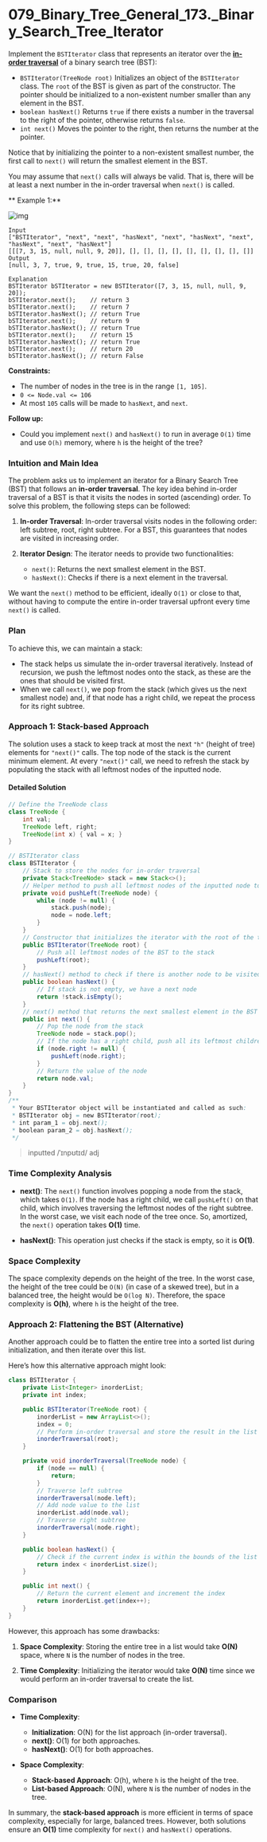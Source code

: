 # 079_Binary_Tree_General_173._Binary_Search_Tree_Iterator

Implement the `BSTIterator` class that represents an iterator over the **[in-order traversal](https://en.wikipedia.org/wiki/Tree_traversal#In-order_(LNR))** of a binary search tree (BST):

- `BSTIterator(TreeNode root)` Initializes an object of the `BSTIterator` class. The `root` of the BST is given as part of the constructor. The pointer should be initialized to a non-existent number smaller than any element in the BST.
- `boolean hasNext()` Returns `true` if there exists a number in the traversal to the right of the pointer, otherwise returns `false`.
- `int next()` Moves the pointer to the right, then returns the number at the pointer.

Notice that by initializing the pointer to a non-existent smallest number, the first call to `next()` will return the smallest element in the BST.

You may assume that `next()` calls will always be valid. That is, there will be at least a next number in the in-order traversal when `next()` is called.

**
Example 1:**

![img](https://raw.githubusercontent.com/JedLee6/PublicPicBed/main/uPic/bst-tree.png)

```
Input
["BSTIterator", "next", "next", "hasNext", "next", "hasNext", "next", "hasNext", "next", "hasNext"]
[[[7, 3, 15, null, null, 9, 20]], [], [], [], [], [], [], [], [], []]
Output
[null, 3, 7, true, 9, true, 15, true, 20, false]

Explanation
BSTIterator bSTIterator = new BSTIterator([7, 3, 15, null, null, 9, 20]);
bSTIterator.next();    // return 3
bSTIterator.next();    // return 7
bSTIterator.hasNext(); // return True
bSTIterator.next();    // return 9
bSTIterator.hasNext(); // return True
bSTIterator.next();    // return 15
bSTIterator.hasNext(); // return True
bSTIterator.next();    // return 20
bSTIterator.hasNext(); // return False
```

 

**Constraints:**

- The number of nodes in the tree is in the range `[1, 105]`.
- `0 <= Node.val <= 106`
- At most `105` calls will be made to `hasNext`, and `next`.

 **Follow up:**

- Could you implement `next()` and `hasNext()` to run in average `O(1)` time and use `O(h)` memory, where `h` is the height of the tree?



### **Intuition and Main Idea**

The problem asks us to implement an iterator for a Binary Search Tree (BST) that follows an **in-order traversal**. The key idea behind in-order traversal of a BST is that it visits the nodes in sorted (ascending) order. To solve this problem, the following steps can be followed:

1. **In-order Traversal**: In-order traversal visits nodes in the following order: left subtree, root, right subtree. For a BST, this guarantees that nodes are visited in increasing order.
   
2. **Iterator Design**: The iterator needs to provide two functionalities:
   - `next()`: Returns the next smallest element in the BST.
   - `hasNext()`: Checks if there is a next element in the traversal.

We want the `next()` method to be efficient, ideally `O(1)` or close to that, without having to compute the entire in-order traversal upfront every time `next()` is called.

### **Plan**

To achieve this, we can maintain a stack:
- The stack helps us simulate the in-order traversal iteratively. Instead of recursion, we push the leftmost nodes onto the stack, as these are the ones that should be visited first.
- When we call `next()`, we pop from the stack (which gives us the next smallest node) and, if that node has a right child, we repeat the process for its right subtree.

### **Approach 1: Stack-based Approach**

The solution uses a stack to keep track at most the next `"h"` (height of tree) elements for `"next()"` calls. The top node of the stack is the current minimum element. At every `"next()"` call, we need to refresh the stack by populating the stack with all leftmost nodes of the inputted node.

#### **Detailed Solution**

```java
// Define the TreeNode class
class TreeNode {
    int val;
    TreeNode left, right;
    TreeNode(int x) { val = x; }
}

// BSTIterator class
class BSTIterator {
    // Stack to store the nodes for in-order traversal
    private Stack<TreeNode> stack = new Stack<>();
    // Helper method to push all leftmost nodes of the inputted node to the stack, as these nodes are visited first in an in-order traversal
    private void pushLeft(TreeNode node) {
        while (node != null) {
            stack.push(node);
            node = node.left;
        }
    }
    // Constructor that initializes the iterator with the root of the tree
    public BSTIterator(TreeNode root) {
        // Push all leftmost nodes of the BST to the stack
        pushLeft(root);
    }
    // hasNext() method to check if there is another node to be visited
    public boolean hasNext() {
        // If stack is not empty, we have a next node
        return !stack.isEmpty();
    }
    // next() method that returns the next smallest element in the BST
    public int next() {
        // Pop the node from the stack
        TreeNode node = stack.pop();
        // If the node has a right child, push all its leftmost children to the stack
        if (node.right != null) {
            pushLeft(node.right);
        }
        // Return the value of the node
        return node.val;
    }
}
/**
 * Your BSTIterator object will be instantiated and called as such:
 * BSTIterator obj = new BSTIterator(root);
 * int param_1 = obj.next();
 * boolean param_2 = obj.hasNext();
 */
```

> inputted /ˈɪnpʊtɪd/ adj

### **Time Complexity Analysis**

- **next()**: The `next()` function involves popping a node from the stack, which takes `O(1)`. If the node has a right child, we call `pushLeft()` on that child, which involves traversing the leftmost nodes of the right subtree. In the worst case, we visit each node of the tree once. So, amortized, the `next()` operation takes **O(1)** time.
  
- **hasNext()**: This operation just checks if the stack is empty, so it is **O(1)**.

### **Space Complexity**

The space complexity depends on the height of the tree. In the worst case, the height of the tree could be `O(N)` (in case of a skewed tree), but in a balanced tree, the height would be `O(log N)`. Therefore, the space complexity is **O(h)**, where `h` is the height of the tree.

### **Approach 2: Flattening the BST (Alternative)**

Another approach could be to flatten the entire tree into a sorted list during initialization, and then iterate over this list.

Here’s how this alternative approach might look:

```java
class BSTIterator {
    private List<Integer> inorderList;
    private int index;

    public BSTIterator(TreeNode root) {
        inorderList = new ArrayList<>();
        index = 0;
        // Perform in-order traversal and store the result in the list
        inorderTraversal(root);
    }

    private void inorderTraversal(TreeNode node) {
        if (node == null) {
            return;
        }
        // Traverse left subtree
        inorderTraversal(node.left);
        // Add node value to the list
        inorderList.add(node.val);
        // Traverse right subtree
        inorderTraversal(node.right);
    }

    public boolean hasNext() {
        // Check if the current index is within the bounds of the list
        return index < inorderList.size();
    }

    public int next() {
        // Return the current element and increment the index
        return inorderList.get(index++);
    }
}
```

However, this approach has some drawbacks:

1. **Space Complexity**: Storing the entire tree in a list would take **O(N)** space, where `N` is the number of nodes in the tree.

2. **Time Complexity**: Initializing the iterator would take **O(N)** time since we would perform an in-order traversal to create the list.

### **Comparison**

- **Time Complexity**:
  - **Initialization**: O(N) for the list approach (in-order traversal).
  - **next()**: O(1) for both approaches.
  - **hasNext()**: O(1) for both approaches.

- **Space Complexity**:
  - **Stack-based Approach**: O(h), where `h` is the height of the tree.
  - **List-based Approach**: O(N), where `N` is the number of nodes in the tree.

In summary, the **stack-based approach** is more efficient in terms of space complexity, especially for large, balanced trees. However, both solutions ensure an **O(1)** time complexity for `next()` and `hasNext()` operations.